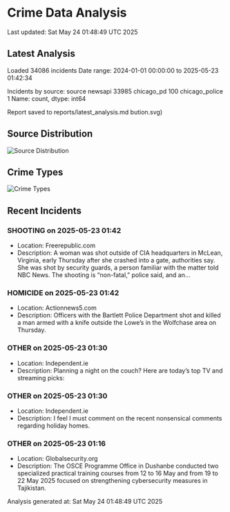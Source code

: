 # Crime Data Analysis
Last updated: Sat May 24 01:48:49 UTC 2025

## Latest Analysis

Loaded 34086 incidents
Date range: 2024-01-01 00:00:00 to 2025-05-23 01:42:34

Incidents by source:
source
newsapi           33985
chicago_pd          100
chicago_police        1
Name: count, dtype: int64

Report saved to reports/latest_analysis.md
bution.svg)

## Source Distribution
![Source Distribution](images/source_distribution.svg)

## Crime Types
![Crime Types](images/crime_types.svg)

## Recent Incidents

### SHOOTING on 2025-05-23 01:42
- Location: Freerepublic.com
- Description: A woman was shot outside of CIA headquarters in McLean, Virginia, early Thursday after she crashed into a gate, authorities say. She was shot by security guards, a person familiar with the matter told NBC News. The shooting is “non-fatal,” police said, and an…


### HOMICIDE on 2025-05-23 01:42
- Location: Actionnews5.com
- Description: Officers with the Bartlett Police Department shot and killed a man armed with a knife outside the Lowe’s in the Wolfchase area on Thursday.


### OTHER on 2025-05-23 01:30
- Location: Independent.ie
- Description: Planning a night on the couch? Here are today’s top TV and streaming picks:


### OTHER on 2025-05-23 01:30
- Location: Independent.ie
- Description: I feel I must ­comment on the recent nonsensical comments regarding holiday homes.


### OTHER on 2025-05-23 01:16
- Location: Globalsecurity.org
- Description: The OSCE Programme Office in Dushanbe conducted two specialized practical training courses from 12 to 16 May and from 19 to 22 May 2025 focused on strengthening cybersecurity measures in Tajikistan.

Analysis generated at: Sat May 24 01:48:49 UTC 2025
